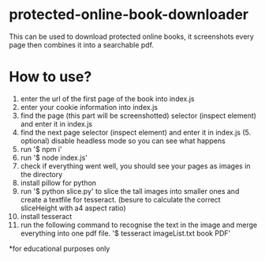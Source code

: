 # protected-online-book-downloader
This can be used to download protected online books, it screenshots every page then combines it into a searchable pdf.

# How to use?
1. enter the url of the first page of the book into index.js
2. enter your cookie information into index.js
3. find the page (this part will be screenshotted) selector (inspect element) and enter it in index.js
4. find the next page selector (inspect element) and enter it in index.js
(5. optional) disable headless mode so you can see what happens
6. run '$ npm i'
7. run '$ node index.js'
8. check if everything went well, you should see your pages as images in the directory
9. install pillow for python
10. run '$ python slice.py' to slice the tall images into smaller ones and create a textfile for tesseract. (besure to calculate the correct sliceHeight with a4 aspect ratio)
11. install tesseract
12. run the following command to recognise the text in the image and merge everything into one pdf file. '$ tesseract imageList.txt book PDF'




*for educational purposes only 
